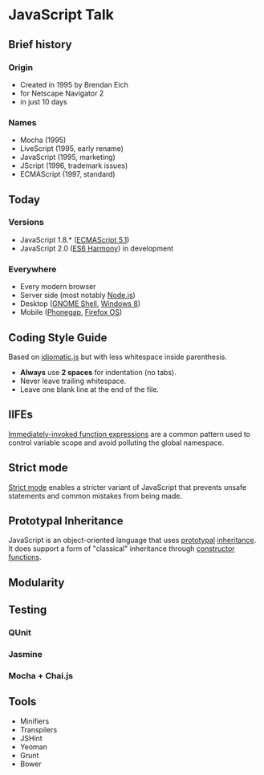 # JavaScript Talk
## Brief history
### Origin
- Created in 1995 by Brendan Eich
- for Netscape Navigator 2
- in just 10 days

### Names
- Mocha (1995)
- LiveScript (1995, early rename)
- JavaScript (1995, marketing)
- JScript (1996, trademark issues)
- ECMAScript (1997, standard)

## Today
### Versions
- JavaScript 1.8.* ([ECMAScript 5.1][es5.1])
- JavaScript 2.0 ([ES6 Harmony][es6]) in development

### Everywhere
- Every modern browser
- Server side (most notably [Node.js][node])
- Desktop ([GNOME Shell][gnome-shell], [Windows 8][win8])
- Mobile ([Phonegap][phonegap], [Firefox OS][firefox-os])

## Coding Style Guide
Based on [idiomatic.js][idiomatic] but with less whitespace inside parenthesis.

- **Always** use **2 spaces** for indentation (no tabs).
- Never leave trailing whitespace.
- Leave one blank line at the end of the file.

## IIFEs
[Immediately-invoked function expressions][iife] are a common pattern used to control variable scope and avoid polluting the global namespace.

## Strict mode
[Strict mode][strict] enables a stricter variant of JavaScript that prevents unsafe statements and common mistakes from being made.

## Prototypal Inheritance
JavaScript is an object-oriented language that uses [prototypal][inheritance1] [inheritance][inheritance2]. It does support a form of "classical" inheritance through [constructor functions][constructors].

## Modularity

## Testing
### QUnit
### Jasmine
### Mocha + Chai.js

## Tools

- Minifiers
- Transpilers
- JSHint
- Yeoman
- Grunt
- Bower


[es5.1]: http://es5.github.io/
[es6]: http://wiki.ecmascript.org/doku.php?id=harmony:harmony
[node]: http://nodejs.org/
[gnome-shell]: https://live.gnome.org/GnomeShell/Development
[win8]: http://msdn.microsoft.com/en-us/library/windows/apps/br211385.aspx
[phonegap]: http://phonegap.com/
[firefox-os]: https://developer.mozilla.org/en-US/docs/Mozilla/Firefox_OS
[idiomatic]: https://github.com/rwldrn/idiomatic.js/#readme
[iife]: http://benalman.com/news/2010/11/immediately-invoked-function-expression/
[strict]: https://developer.mozilla.org/en-US/docs/Web/JavaScript/Reference/Functions_and_function_scope/Strict_mode
[inheritance1]: https://developer.mozilla.org/en-US/docs/Web/JavaScript/Guide/Inheritance_and_the_prototype_chain
[inheritance2]: http://h30499.www3.hp.com/t5/HP-Software-Developers-Blog/JavaScript-Inheritance-Revisited/ba-p/6082285
[constructors]: https://developer.mozilla.org/en-US/docs/Web/JavaScript/Guide/Working_with_Objects#Using_a_constructor_function
